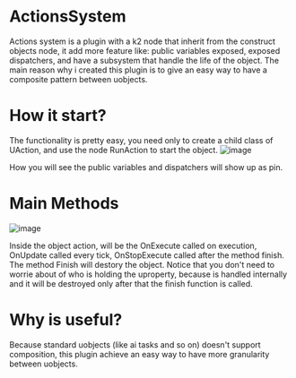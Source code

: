 # ActionsSystem

Actions system is a plugin with a k2 node that inherit from the construct objects node, it add more feature like:
public variables exposed, exposed dispatchers, and have a subsystem that handle the life of the object.
The main reason why i created this plugin is to give an easy way to have a composite pattern between uobjects.

# How it start?

The functionality is pretty easy, you need only to create a child class of UAction, and use the node RunAction to start the object.
![image](https://user-images.githubusercontent.com/13841147/152138981-f0c3e8e7-bdb0-4554-a3f8-95adebfc8d8b.png)

How you will see the public variables and dispatchers will show up as pin.

# Main Methods

![image](https://user-images.githubusercontent.com/13841147/152139448-f4b56773-b2fb-4da0-9e6c-8e4aecb83ee8.png)

Inside the object action, will be the OnExecute called on execution, OnUpdate called every tick, OnStopExecute called after the method finish.
The method Finish will destory the object.
Notice that you don't need to worrie about of who is holding the uproperty, because is handled internally and it will be destroyed only after that the finish function is called.

# Why is useful?

Because standard uobjects (like ai tasks and so on) doesn't support composition, this plugin achieve an easy way to have more granularity between uobjects. 
